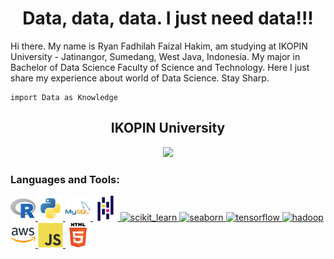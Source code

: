 <h1 align='center'> Data, data, data. I just need data!!! </h1>
Hi there. My name is Ryan Fadhilah Faizal Hakim, am studying at IKOPIN University - Jatinangor, Sumedang, West Java, Indonesia. My major in Bachelor of Data Science Faculty of Science and Technology. Here I just share my experience about world of Data Science. Stay Sharp.

```
import Data as Knowledge
```

<h2 align='center'> IKOPIN University </h2>
<p align='center'> <a href='https://sainsdata.ikopin.ac.id/' target='_blank' rel='noreferrer'> <img src='https://ikopin.ac.id/images/IKOPIN_Logo.png?w=128&q=100' width='auto' height='290'/> </a> </p>

<h3 align='left'> Languages and Tools: </h3>
<p align='left'> <a href='https//www.r-project.org' target='_blank' rel='noreferrer'> <img src='https://raw.githubusercontent.com/devicons/devicon/master/icons/r/r-original.svg' width='40' height='40'/> </a> <a href="https://www.python.org" target="_blank" rel="noreferrer"> <img src="https://raw.githubusercontent.com/devicons/devicon/master/icons/python/python-original.svg" alt="python" width="40" height="40"/> </a> <a href="https://www.mysql.com/" target="_blank" rel="noreferrer"> <img src="https://raw.githubusercontent.com/devicons/devicon/master/icons/mysql/mysql-original-wordmark.svg" alt="mysql" width="40" height="40"/> </a> <a href="https://pandas.pydata.org/" target="_blank" rel="noreferrer"> <img src="https://raw.githubusercontent.com/devicons/devicon/2ae2a900d2f041da66e950e4d48052658d850630/icons/pandas/pandas-original.svg" alt="pandas" width="40" height="40"/> </a> <a href="https://scikit-learn.org/" target="_blank" rel="noreferrer"> <img src="https://upload.wikimedia.org/wikipedia/commons/0/05/Scikit_learn_logo_small.svg" alt="scikit_learn" width="40" height="40"/> </a> <a href="https://seaborn.pydata.org/" target="_blank" rel="noreferrer"> <img src="https://seaborn.pydata.org/_images/logo-mark-lightbg.svg" alt="seaborn" width="40" height="40"/> </a> <a href="https://www.tensorflow.org" target="_blank" rel="noreferrer"> <img src="https://www.vectorlogo.zone/logos/tensorflow/tensorflow-icon.svg" alt="tensorflow" width="40" height="40"/> </a> <a href="https://hadoop.apache.org/" target="_blank" rel="noreferrer"> <img src="https://www.vectorlogo.zone/logos/apache_hadoop/apache_hadoop-icon.svg" alt="hadoop" width="40" height="40"/> </a> <a href="https://aws.amazon.com" target="_blank" rel="noreferrer"> <img src="https://raw.githubusercontent.com/devicons/devicon/master/icons/amazonwebservices/amazonwebservices-original-wordmark.svg" alt="aws" width="40" height="40"/> </a> <a href='https://developer.mozilla.org/en-US/docs/Web/JavaScript' target='_blank' rel='noreferree'> <img src="https://raw.githubusercontent.com/devicons/devicon/master/icons/javascript/javascript-original.svg" alt="javascript" width="40" height="40"/> </a> <a href='https://www.w3.org/html/' target="_blank" rel="noreferrer"> <img src='https://raw.githubusercontent.com/devicons/devicon/master/icons/html5/html5-original-wordmark.svg' width='40' height='40' </a> </p>
